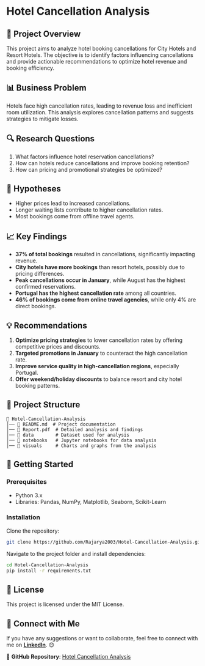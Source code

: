# Hotel Cancellation Analysis

## 📌 Project Overview
This project aims to analyze hotel booking cancellations for City Hotels and Resort Hotels. The objective is to identify factors influencing cancellations and provide actionable recommendations to optimize hotel revenue and booking efficiency.

## 📊 Business Problem
Hotels face high cancellation rates, leading to revenue loss and inefficient room utilization. This analysis explores cancellation patterns and suggests strategies to mitigate losses.

## 🔍 Research Questions
1. What factors influence hotel reservation cancellations?
2. How can hotels reduce cancellations and improve booking retention?
3. How can pricing and promotional strategies be optimized?

## 🎯 Hypotheses
- Higher prices lead to increased cancellations.
- Longer waiting lists contribute to higher cancellation rates.
- Most bookings come from offline travel agents.

## 📈 Key Findings
- **37% of total bookings** resulted in cancellations, significantly impacting revenue.
- **City hotels have more bookings** than resort hotels, possibly due to pricing differences.
- **Peak cancellations occur in January**, while August has the highest confirmed reservations.
- **Portugal has the highest cancellation rate** among all countries.
- **46% of bookings come from online travel agencies**, while only 4% are direct bookings.

## 💡 Recommendations
1. **Optimize pricing strategies** to lower cancellation rates by offering competitive prices and discounts.
2. **Targeted promotions in January** to counteract the high cancellation rate.
3. **Improve service quality in high-cancellation regions**, especially Portugal.
4. **Offer weekend/holiday discounts** to balance resort and city hotel booking patterns.

## 📂 Project Structure
```
📁 Hotel-Cancellation-Analysis
│── 📄 README.md  # Project documentation
│── 📄 Report.pdf  # Detailed analysis and findings
│── 📂 data        # Dataset used for analysis
│── 📂 notebooks   # Jupyter notebooks for data analysis
│── 📂 visuals     # Charts and graphs from the analysis
```

## 🚀 Getting Started
### Prerequisites
- Python 3.x
- Libraries: Pandas, NumPy, Matplotlib, Seaborn, Scikit-Learn

### Installation
Clone the repository:
```bash
git clone https://github.com/Rajarya2003/Hotel-Cancellation-Analysis.git
```
Navigate to the project folder and install dependencies:
```bash
cd Hotel-Cancellation-Analysis
pip install -r requirements.txt
```

## 📜 License
This project is licensed under the MIT License.

## 📢 Connect with Me
If you have any suggestions or want to collaborate, feel free to connect with me on **[LinkedIn](https://www.linkedin.com/in/rajarya2003/)**. 😊

🔗 **GitHub Repository**: [Hotel Cancellation Analysis](https://github.com/Rajarya2003/Hotel-Cancellation-Analysis)
